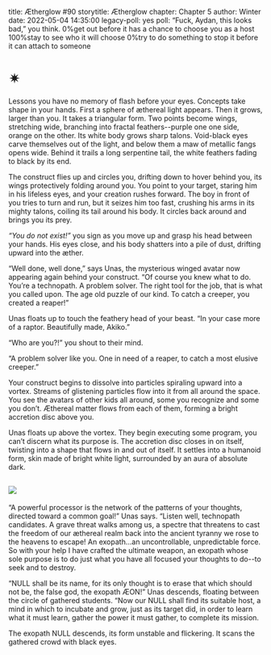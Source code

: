 title: Ætherglow #90
storytitle: Ætherglow 
chapter: Chapter 5
author: Winter
date: 2022-05-04 14:35:00
legacy-poll: yes
poll: “Fuck, Aydan, this looks bad,” you think.
      0%get out before it has a chance to choose you as a host
      100%stay to see who it will choose
      0%try to do something to stop it before it can attach to someone

✴
=

Lessons you have no memory of flash before your eyes. Concepts take shape in your hands. First a sphere of æthereal light appears. Then it grows, larger than you. It takes a triangular form. Two points become wings, stretching wide, branching into fractal feathers--purple one one side, orange on the other. Its white body grows sharp talons. Void-black eyes carve themselves out of the light, and below them a maw of metallic fangs opens wide. Behind it trails a long serpentine tail, the white feathers fading to black by its end.

The construct flies up and circles you, drifting down to hover behind you, its wings protectively folding around you. You point to your target, staring him in his lifeless eyes, and your creation rushes forward. The boy in front of you tries to turn and run, but it seizes him too fast, crushing his arms in its mighty talons, coiling its tail around his body. It circles back around and brings you its prey.

*“You do not exist!”* you sign as you move up and grasp his head between your hands. His eyes close, and his body shatters into a pile of dust, drifting upward into the æther.

“Well done, well done,” says Unas, the mysterious winged avatar now appearing again behind your construct. “Of course you knew what to do. You’re a technopath. A problem solver. The right tool for the job, that is what you called upon. The age old puzzle of our kind. To catch a creeper, you created a reaper!”

Unas floats up to touch the feathery head of your beast. “In your case more of a raptor. Beautifully made, Akiko.”

“Who are you?!” you shout to their mind.

“A problem solver like you. One in need of a reaper, to catch a most elusive creeper.”

Your construct begins to dissolve into particles spiraling upward into a vortex. Streams of glistening particles flow into it from all around the space. You see the avatars of other kids all around, some you recognize and some you don’t. Æthereal matter flows from each of them, forming a bright accretion disc above you.

Unas floats up above the vortex. They begin executing some program, you can’t discern what its purpose is. The accretion disc closes in on itself, twisting into a shape that flows in and out of itself. It settles into a humanoid form, skin made of bright white light, surrounded by an aura of absolute dark.

![](https://translunar.academy/static/img/TheGathering.png)
-----------------------------------------------------------

“A powerful processor is the network of the patterns of your thoughts, directed toward a common goal!” Unas says. “Listen well, technopath candidates. A grave threat walks among us, a spectre that threatens to cast the freedom of our æthereal realm back into the ancient tyranny we rose to the heavens to escape! An exopath...an uncontrollable, unpredictable force. So with your help I have crafted the ultimate weapon, an exopath whose sole purpose is to do just what you have all focused your thoughts to do--to seek and to destroy.

“NULL shall be its name, for its only thought is to erase that which should not be, the false god, the exopath ÆON!” Unas descends, floating between the circle of gathered students. “Now our NULL shall find its suitable host, a mind in which to incubate and grow, just as its target did, in order to learn what it must learn, gather the power it must gather, to complete its mission.

The exopath NULL descends, its form unstable and flickering. It scans the gathered crowd with black eyes.

